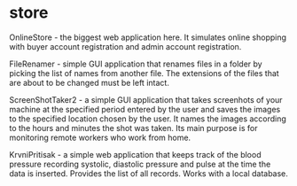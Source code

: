 # store

OnlineStore - the biggest web application here. It simulates online shopping with buyer account registration and admin account registration. 

FileRenamer - simple GUI application that renames files in a folder by picking the list of names from another file. 
The extensions of the files that are about to be changed must be left intact.

ScreenShotTaker2 - a simple GUI application that takes screenhots of your machine at the specified period entered by the user 
and saves the images to the specified location chosen by the user. It names the images according to the hours and minutes the shot
was taken. Its main purpose is for monitoring remote workers who work from home.

KrvniPritisak - a simple web application that keeps track of the blood pressure recording systolic, diastolic pressure and pulse at the time the data is inserted. Provides the list of all records. Works with a local database.
